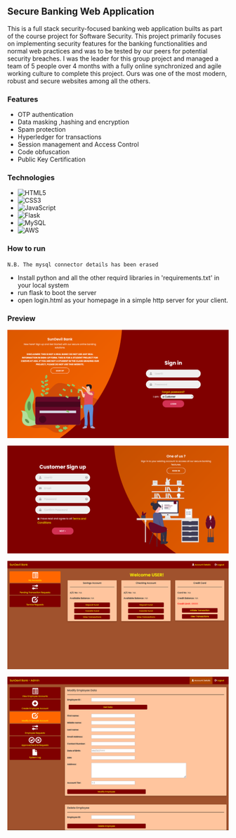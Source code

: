## Secure Banking Web Application

This is a full stack security-focused banking web application builts as part of the course project for Software Security. This project primarily focuses on implementing security features for the banking functionalities and normal web practices and was to be tested by our peers for potential security breaches. I was the leader for this group project and managed a team of 5 people over 4 months with a fully online synchronized and agile working culture to complete this project. Ours was one of the most modern, robust and secure websites among all the others.

### Features

-   OTP authentication
-   Data masking ,hashing and encryption
-   Spam protection
-   Hyperledger for transactions
-   Session management and Access Control
-   Code obfuscation
-   Public Key Certification

### Technologies

-   ![HTML5](https://img.shields.io/badge/HTML5-E34F26?style=for-the-badge&logo=html5&logoColor=white)
-   ![CSS3](https://img.shields.io/badge/CSS3-1572B6?style=for-the-badge&logo=css3&logoColor=white)
-   ![JavaScript](https://img.shields.io/badge/JavaScript-F7DF1E?style=for-the-badge&logo=javascript&logoColor=black)
-   ![Flask](https://img.shields.io/badge/Flask-000000?style=for-the-badge&logo=flask&logoColor=white)
-   ![MySQL](https://img.shields.io/badge/MySQL-00000F?style=for-the-badge&logo=mysql&logoColor=white)
-   ![AWS](https://img.shields.io/badge/Amazon_AWS-232F3E?style=for-the-badge&logo=amazon-aws&logoColor=white)

### How to run

`N.B. The mysql connector details has been erased`<br>

-   Install python and all the other requird libraries in 'requirements.txt' in your local system
-   run flask to boot the server
-   open login.html as your homepage in a simple http server for your client.

### Preview

<img src="login-preview.png" align="center"><br><br>
<img src="register-preview.png" align="center"><br><br>
<img src="customer-preview.png" align="center"><br><br>
<img src="admin-preview.png" align="center">
